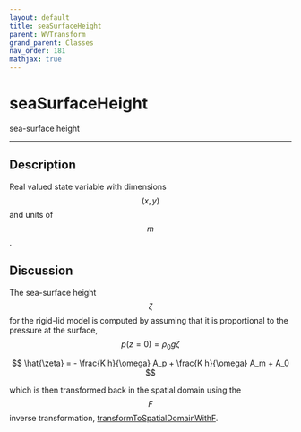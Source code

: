 ```yaml
---
layout: default
title: seaSurfaceHeight
parent: WVTransform
grand_parent: Classes
nav_order: 181
mathjax: true
---
```


#  seaSurfaceHeight

sea-surface height


---

## Description
Real valued state variable with dimensions $$(x,y)$$ and units of $$m$$.

## Discussion

The sea-surface height $$\zeta$$ for the rigid-lid model is computed by assuming that it is proportional to the pressure at the surface, $$p(z=0) = \rho_0 g \zeta$$ 

$$
\hat{\zeta} = - \frac{K h}{\omega} A_p + \frac{K h}{\omega} A_m + A_0 
$$

which is then transformed back in the spatial domain using the $$F$$ inverse transformation, [transformToSpatialDomainWithF](classes/wvtransform/transformtospatialdomainwithf.html).

